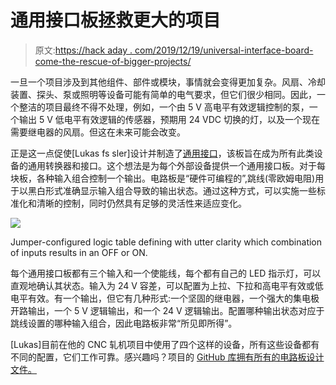 # 通用接口板拯救更大的项目

> 原文:[https://hack aday . com/2019/12/19/universal-interface-board-come-the-rescue-of-bigger-projects/](https://hackaday.com/2019/12/19/universal-interface-board-comes-to-the-rescue-of-bigger-projects/)

一旦一个项目涉及到其他组件、部件或模块，事情就会变得更加复杂。风扇、冷却装置、探头、泵或照明等设备可能有简单的电气要求，但它们很少相同。因此，一个整洁的项目最终不得不处理，例如，一个由 5 V 高电平有效逻辑控制的泵，一个输出 5 V 低电平有效逻辑的传感器，预期用 24 VDC 切换的灯，以及一个现在需要继电器的风扇。但这在未来可能会改变。

正是这一点促使[Lukas fs sler]设计并制造了[通用接口](https://soldernerd.com/2019/12/17/universal-interface/)，该板旨在成为所有此类设备的通用转换器和接口。这个想法是为每个外部设备提供一个通用接口板。对于每块板，各种输入组合控制一个输出。电路板是“硬件可编程的”,跳线(零欧姆电阻)用于以黑白形式准确显示输入组合导致的输出状态。通过这种方式，可以实施一些标准化和清晰的控制，同时仍然具有足够的灵活性来适应变化。

[![](../Images/500fd84f6e50f086846b3dd525771aae.png)](https://hackaday.com/wp-content/uploads/2019/12/Hardware-configured-Logic-Table-for-Universal-Interface.jpg)

Jumper-configured logic table defining with utter clarity which combination of inputs results in an OFF or ON.

每个通用接口板都有三个输入和一个使能线，每个都有自己的 LED 指示灯，可以直观地确认其状态。输入为 24 V 容差，可以配置为上拉、下拉和高电平有效或低电平有效。有一个输出，但它有几种形式:一个坚固的继电器，一个强大的集电极开路输出，一个 5 V 逻辑输出，和一个 24 V 逻辑输出。配置哪种输出状态对应于跳线设置的哪种输入组合，因此电路板非常“所见即所得”。

[Lukas]目前在他的 CNC 轧机项目中使用了四个这样的设备，所有这些设备都有不同的配置，它们工作可靠。感兴趣吗？项目的 [GitHub 库拥有所有的电路板设计文件。](https://github.com/soldernerd/UniversalInterface)